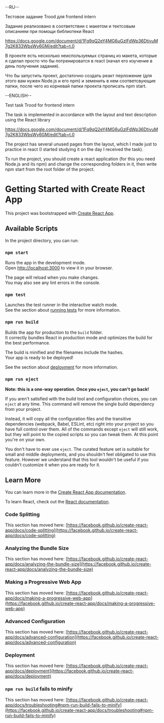 --RU--

Тестовое задание Trood для frontend intern

Задание реализовано в соответствии с макетом и тектсовым описанием при помощи библиотеки React

https://docs.google.com/document/d/1Fq9qQ2eY4MG6uGzlFdWp36DtivuM7g2K833WbsWy6GM/edit?tab=t.0

В проекте есть несколько неиспользуемых страниц из макета, которые я сделал просто что бы потренироватся в react (начал его изучение в день получения задания).

Что бы запустить проект, достаточно создать реакт перложение (для этого вам нужен Node.js и его npm) и земенить в нем соответсвующие папки, после чего из корневай папки проекта прописать npm start.


--ENGLISH--

Test task Trood for frontend intern

The task is implemented in accordance with the layout and text description using the React library

https://docs.google.com/document/d/1Fq9qQ2eY4MG6uGzlFdWp36DtivuM7g2K833WbsWy6GM/edit?tab=t.0

The project has several unused pages from the layout, which I made just to practice in react (I started studying it on the day I received the task).

To run the project, you should create a react application (for this you need Node.js and its npm) and change the corresponding folders in it, then write npm start from the root folder of the project.



# Getting Started with Create React App

This project was bootstrapped with [Create React App](https://github.com/facebook/create-react-app).

## Available Scripts

In the project directory, you can run:

### `npm start`

Runs the app in the development mode.\
Open [http://localhost:3000](http://localhost:3000) to view it in your browser.

The page will reload when you make changes.\
You may also see any lint errors in the console.

### `npm test`

Launches the test runner in the interactive watch mode.\
See the section about [running tests](https://facebook.github.io/create-react-app/docs/running-tests) for more information.

### `npm run build`

Builds the app for production to the `build` folder.\
It correctly bundles React in production mode and optimizes the build for the best performance.

The build is minified and the filenames include the hashes.\
Your app is ready to be deployed!

See the section about [deployment](https://facebook.github.io/create-react-app/docs/deployment) for more information.

### `npm run eject`

**Note: this is a one-way operation. Once you `eject`, you can't go back!**

If you aren't satisfied with the build tool and configuration choices, you can `eject` at any time. This command will remove the single build dependency from your project.

Instead, it will copy all the configuration files and the transitive dependencies (webpack, Babel, ESLint, etc) right into your project so you have full control over them. All of the commands except `eject` will still work, but they will point to the copied scripts so you can tweak them. At this point you're on your own.

You don't have to ever use `eject`. The curated feature set is suitable for small and middle deployments, and you shouldn't feel obligated to use this feature. However we understand that this tool wouldn't be useful if you couldn't customize it when you are ready for it.

## Learn More

You can learn more in the [Create React App documentation](https://facebook.github.io/create-react-app/docs/getting-started).

To learn React, check out the [React documentation](https://reactjs.org/).

### Code Splitting

This section has moved here: [https://facebook.github.io/create-react-app/docs/code-splitting](https://facebook.github.io/create-react-app/docs/code-splitting)

### Analyzing the Bundle Size

This section has moved here: [https://facebook.github.io/create-react-app/docs/analyzing-the-bundle-size](https://facebook.github.io/create-react-app/docs/analyzing-the-bundle-size)

### Making a Progressive Web App

This section has moved here: [https://facebook.github.io/create-react-app/docs/making-a-progressive-web-app](https://facebook.github.io/create-react-app/docs/making-a-progressive-web-app)

### Advanced Configuration

This section has moved here: [https://facebook.github.io/create-react-app/docs/advanced-configuration](https://facebook.github.io/create-react-app/docs/advanced-configuration)

### Deployment

This section has moved here: [https://facebook.github.io/create-react-app/docs/deployment](https://facebook.github.io/create-react-app/docs/deployment)

### `npm run build` fails to minify

This section has moved here: [https://facebook.github.io/create-react-app/docs/troubleshooting#npm-run-build-fails-to-minify](https://facebook.github.io/create-react-app/docs/troubleshooting#npm-run-build-fails-to-minify)
